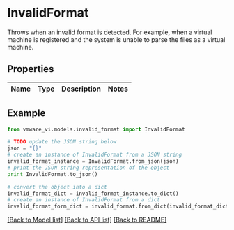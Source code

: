 # InvalidFormat

Throws when an invalid format is detected.  For example, when a virtual machine is registered and the system is unable to parse the files as a virtual machine. 

## Properties
Name | Type | Description | Notes
------------ | ------------- | ------------- | -------------

## Example

```python
from vmware_vi.models.invalid_format import InvalidFormat

# TODO update the JSON string below
json = "{}"
# create an instance of InvalidFormat from a JSON string
invalid_format_instance = InvalidFormat.from_json(json)
# print the JSON string representation of the object
print InvalidFormat.to_json()

# convert the object into a dict
invalid_format_dict = invalid_format_instance.to_dict()
# create an instance of InvalidFormat from a dict
invalid_format_form_dict = invalid_format.from_dict(invalid_format_dict)
```
[[Back to Model list]](../README.md#documentation-for-models) [[Back to API list]](../README.md#documentation-for-api-endpoints) [[Back to README]](../README.md)


